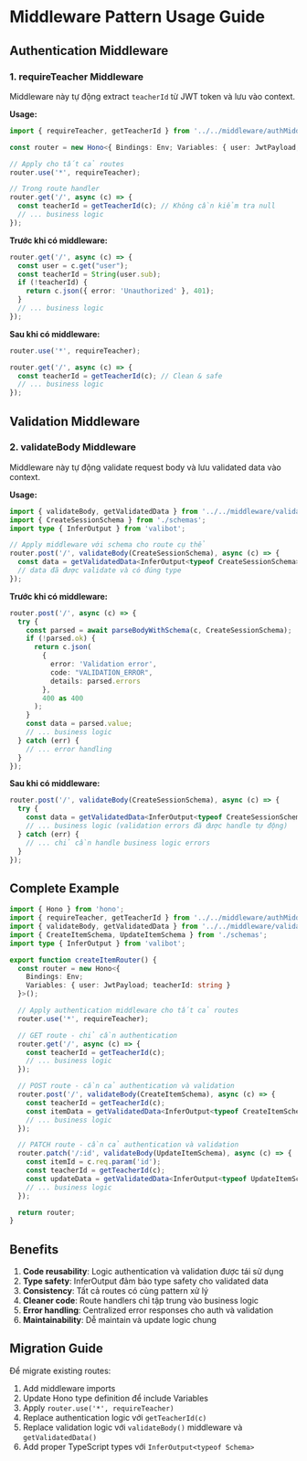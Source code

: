# Middleware Pattern Usage Guide

## Authentication Middleware

### 1. requireTeacher Middleware
Middleware này tự động extract `teacherId` từ JWT token và lưu vào context.

**Usage:**
```typescript
import { requireTeacher, getTeacherId } from '../../middleware/authMiddleware';

const router = new Hono<{ Bindings: Env; Variables: { user: JwtPayload; teacherId: string } }>();

// Apply cho tất cả routes
router.use('*', requireTeacher);

// Trong route handler
router.get('/', async (c) => {
  const teacherId = getTeacherId(c); // Không cần kiểm tra null
  // ... business logic
});
```

**Trước khi có middleware:**
```typescript
router.get('/', async (c) => {
  const user = c.get("user");
  const teacherId = String(user.sub);
  if (!teacherId) {
    return c.json({ error: 'Unauthorized' }, 401);
  }
  // ... business logic
});
```

**Sau khi có middleware:**
```typescript
router.use('*', requireTeacher);

router.get('/', async (c) => {
  const teacherId = getTeacherId(c); // Clean & safe
  // ... business logic
});
```

## Validation Middleware

### 2. validateBody Middleware
Middleware này tự động validate request body và lưu validated data vào context.

**Usage:**
```typescript
import { validateBody, getValidatedData } from '../../middleware/validationMiddleware';
import { CreateSessionSchema } from './schemas';
import type { InferOutput } from 'valibot';

// Apply middleware với schema cho route cụ thể
router.post('/', validateBody(CreateSessionSchema), async (c) => {
  const data = getValidatedData<InferOutput<typeof CreateSessionSchema>>(c);
  // data đã được validate và có đúng type
});
```

**Trước khi có middleware:**
```typescript
router.post('/', async (c) => {
  try {
    const parsed = await parseBodyWithSchema(c, CreateSessionSchema);
    if (!parsed.ok) {
      return c.json(
        { 
          error: 'Validation error', 
          code: "VALIDATION_ERROR", 
          details: parsed.errors 
        },
        400 as 400
      );
    }
    const data = parsed.value;
    // ... business logic
  } catch (err) {
    // ... error handling
  }
});
```

**Sau khi có middleware:**
```typescript
router.post('/', validateBody(CreateSessionSchema), async (c) => {
  try {
    const data = getValidatedData<InferOutput<typeof CreateSessionSchema>>(c);
    // ... business logic (validation errors đã được handle tự động)
  } catch (err) {
    // ... chỉ cần handle business logic errors
  }
});
```

## Complete Example

```typescript
import { Hono } from 'hono';
import { requireTeacher, getTeacherId } from '../../middleware/authMiddleware';
import { validateBody, getValidatedData } from '../../middleware/validationMiddleware';
import { CreateItemSchema, UpdateItemSchema } from './schemas';
import type { InferOutput } from 'valibot';

export function createItemRouter() {
  const router = new Hono<{ 
    Bindings: Env; 
    Variables: { user: JwtPayload; teacherId: string } 
  }>();

  // Apply authentication middleware cho tất cả routes
  router.use('*', requireTeacher);

  // GET route - chỉ cần authentication
  router.get('/', async (c) => {
    const teacherId = getTeacherId(c);
    // ... business logic
  });

  // POST route - cần cả authentication và validation
  router.post('/', validateBody(CreateItemSchema), async (c) => {
    const teacherId = getTeacherId(c);
    const itemData = getValidatedData<InferOutput<typeof CreateItemSchema>>(c);
    // ... business logic
  });

  // PATCH route - cần cả authentication và validation
  router.patch('/:id', validateBody(UpdateItemSchema), async (c) => {
    const itemId = c.req.param('id');
    const teacherId = getTeacherId(c);
    const updateData = getValidatedData<InferOutput<typeof UpdateItemSchema>>(c);
    // ... business logic
  });

  return router;
}
```

## Benefits

1. **Code reusability**: Logic authentication và validation được tái sử dụng
2. **Type safety**: InferOutput đảm bảo type safety cho validated data
3. **Consistency**: Tất cả routes có cùng pattern xử lý
4. **Cleaner code**: Route handlers chỉ tập trung vào business logic
5. **Error handling**: Centralized error responses cho auth và validation
6. **Maintainability**: Dễ maintain và update logic chung

## Migration Guide

Để migrate existing routes:

1. Add middleware imports
2. Update Hono type definition để include Variables
3. Apply `router.use('*', requireTeacher)` 
4. Replace authentication logic với `getTeacherId(c)`
5. Replace validation logic với `validateBody()` middleware và `getValidatedData()`
6. Add proper TypeScript types với `InferOutput<typeof Schema>`